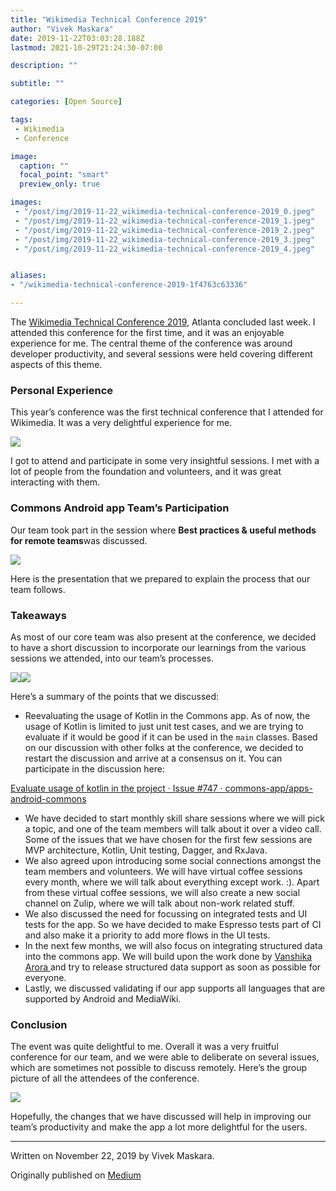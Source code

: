 ```yaml
---
title: "Wikimedia Technical Conference 2019"
author: "Vivek Maskara"
date: 2019-11-22T03:03:28.188Z
lastmod: 2021-10-29T21:24:30-07:00

description: ""

subtitle: ""

categories: [Open Source]

tags:
 - Wikimedia
 - Conference

image:
  caption: ""
  focal_point: "smart"
  preview_only: true

images:
 - "/post/img/2019-11-22_wikimedia-technical-conference-2019_0.jpeg"
 - "/post/img/2019-11-22_wikimedia-technical-conference-2019_1.jpeg"
 - "/post/img/2019-11-22_wikimedia-technical-conference-2019_2.jpeg"
 - "/post/img/2019-11-22_wikimedia-technical-conference-2019_3.jpeg"
 - "/post/img/2019-11-22_wikimedia-technical-conference-2019_4.jpeg"


aliases:
- "/wikimedia-technical-conference-2019-1f4763c63336"

---
```


The [Wikimedia Technical Conference 2019](https://www.mediawiki.org/wiki/Wikimedia_Technical_Conference/2019), Atlanta concluded last week. I attended this conference for the first time, and it was an enjoyable experience for me. The central theme of the conference was around developer productivity, and several sessions were held covering different aspects of this theme.

### Personal Experience

This year’s conference was the first technical conference that I attended for Wikimedia. It was a very delightful experience for me.

![](/post/img/2019-11-22_wikimedia-technical-conference-2019_0.jpeg#layoutTextWidth)

I got to attend and participate in some very insightful sessions. I met with a lot of people from the foundation and volunteers, and it was great interacting with them.

### Commons Android app Team’s Participation

Our team took part in the session where **Best practices & useful methods for remote teams**was discussed.

![](/post/img/2019-11-22_wikimedia-technical-conference-2019_1.jpeg#layoutTextWidth)

Here is the presentation that we prepared to explain the process that our team follows.

### Takeaways

As most of our core team was also present at the conference, we decided to have a short discussion to incorporate our learnings from the various sessions we attended, into our team’s processes.

![](/post/img/2019-11-22_wikimedia-technical-conference-2019_2.jpeg#layoutTextWidth)![](/post/img/2019-11-22_wikimedia-technical-conference-2019_3.jpeg#layoutTextWidth)

Here’s a summary of the points that we discussed:

- Reevaluating the usage of Kotlin in the Commons app. As of now, the usage of Kotlin is limited to just unit test cases, and we are trying to evaluate if it would be good if it can be used in the `main` classes. Based on our discussion with other folks at the conference, we decided to restart the discussion and arrive at a consensus on it. You can participate in the discussion here:

[Evaluate usage of kotlin in the project · Issue #747 · commons-app/apps-android-commons](https://github.com/commons-app/apps-android-commons/issues/747 "https://github.com/commons-app/apps-android-commons/issues/747")

- We have decided to start monthly skill share sessions where we will pick a topic, and one of the team members will talk about it over a video call. Some of the issues that we have chosen for the first few sessions are MVP architecture, Kotlin, Unit testing, Dagger, and RxJava.
- We also agreed upon introducing some social connections amongst the team members and volunteers. We will have virtual coffee sessions every month, where we will talk about everything except work. :). Apart from these virtual coffee sessions, we will also create a new social channel on Zulip, where we will talk about non-work related stuff.
- We also discussed the need for focussing on integrated tests and UI tests for the app. So we have decided to make Espresso tests part of CI and also make it a priority to add more flows in the UI tests.
- In the next few months, we will also focus on integrating structured data into the commons app. We will build upon the work done by [Vanshika Arora ](https://medium.com/u/89df44efa52)and try to release structured data support as soon as possible for everyone.
- Lastly, we discussed validating if our app supports all languages that are supported by Android and MediaWiki.

### Conclusion

The event was quite delightful to me. Overall it was a very fruitful conference for our team, and we were able to deliberate on several issues, which are sometimes not possible to discuss remotely. Here’s the group picture of all the attendees of the conference.

![](/post/img/2019-11-22_wikimedia-technical-conference-2019_4.jpeg#layoutTextWidth)

Hopefully, the changes that we have discussed will help in improving our team’s productivity and make the app a lot more delightful for the users.

* * *
Written on November 22, 2019 by Vivek Maskara.

Originally published on [Medium](https://medium.com/@maskaravivek/wikimedia-technical-conference-2019-1f4763c63336)
